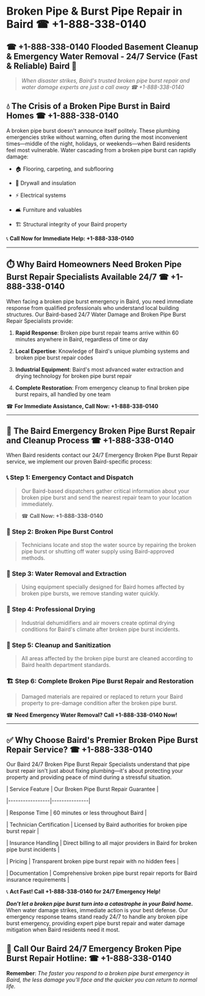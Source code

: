 # Broken Pipe & Burst Pipe Repair in Baird ☎ +1-888-338-0140  
## ☎ +1-888-338-0140 Flooded Basement Cleanup & Emergency Water Removal - 24/7 Service (Fast & Reliable) Baird 🚨  

> *When disaster strikes, Baird's trusted broken pipe burst repair and water damage experts are just a call away ☎ +1-888-338-0140*  

## 💧 The Crisis of a Broken Pipe Burst in Baird Homes ☎ +1-888-338-0140  

A broken pipe burst doesn't announce itself politely. These plumbing emergencies strike without warning, often during the most inconvenient times—middle of the night, holidays, or weekends—when Baird residents feel most vulnerable. Water cascading from a broken pipe burst can rapidly damage:  

* 🏠 Flooring, carpeting, and subflooring  
* 🧱 Drywall and insulation  
* ⚡ Electrical systems  
* 🛋️ Furniture and valuables  
* 🏗️ Structural integrity of your Baird property  

📞 **Call Now for Immediate Help: +1-888-338-0140**  

---  

## ⏱️ Why Baird Homeowners Need Broken Pipe Burst Repair Specialists Available 24/7 ☎ +1-888-338-0140  

When facing a broken pipe burst emergency in Baird, you need immediate response from qualified professionals who understand local building structures. Our Baird-based 24/7 Water Damage and Broken Pipe Burst Repair Specialists provide:  

1. **Rapid Response**: Broken pipe burst repair teams arrive within 60 minutes anywhere in Baird, regardless of time or day  
2. **Local Expertise**: Knowledge of Baird's unique plumbing systems and broken pipe burst repair codes  
3. **Industrial Equipment**: Baird's most advanced water extraction and drying technology for broken pipe burst repair  
4. **Complete Restoration**: From emergency cleanup to final broken pipe burst repairs, all handled by one team  

☎ **For Immediate Assistance, Call Now: +1-888-338-0140**  

---  

## 🔧 The Baird Emergency Broken Pipe Burst Repair and Cleanup Process ☎ +1-888-338-0140  

When Baird residents contact our 24/7 Emergency Broken Pipe Burst Repair service, we implement our proven Baird-specific process:  

### 📞 Step 1: Emergency Contact and Dispatch  
> Our Baird-based dispatchers gather critical information about your broken pipe burst and send the nearest repair team to your location immediately.  
> ☎ **Call Now: +1-888-338-0140**  

### 🚿 Step 2: Broken Pipe Burst Control  
> Technicians locate and stop the water source by repairing the broken pipe burst or shutting off water supply using Baird-approved methods.  

### 🌊 Step 3: Water Removal and Extraction  
> Using equipment specially designed for Baird homes affected by broken pipe bursts, we remove standing water quickly.  

### 💨 Step 4: Professional Drying  
> Industrial dehumidifiers and air movers create optimal drying conditions for Baird's climate after broken pipe burst incidents.  

### 🧼 Step 5: Cleanup and Sanitization  
> All areas affected by the broken pipe burst are cleaned according to Baird health department standards.  

### 🏗️ Step 6: Complete Broken Pipe Burst Repair and Restoration  
> Damaged materials are repaired or replaced to return your Baird property to pre-damage condition after the broken pipe burst.  

☎ **Need Emergency Water Removal? Call +1-888-338-0140 Now!**  

---  

## ✅ Why Choose Baird's Premier Broken Pipe Burst Repair Service? ☎ +1-888-338-0140  

Our Baird 24/7 Broken Pipe Burst Repair Specialists understand that pipe burst repair isn't just about fixing plumbing—it's about protecting your property and providing peace of mind during a stressful situation.  

| Service Feature | Our Broken Pipe Burst Repair Guarantee |  
|-----------------|---------------|  
| Response Time | 60 minutes or less throughout Baird |  
| Technician Certification | Licensed by Baird authorities for broken pipe burst repair |  
| Insurance Handling | Direct billing to all major providers in Baird for broken pipe burst incidents |  
| Pricing | Transparent broken pipe burst repair with no hidden fees |  
| Documentation | Comprehensive broken pipe burst repair reports for Baird insurance requirements |  

📞 **Act Fast! Call +1-888-338-0140 for 24/7 Emergency Help!**  

***Don't let a broken pipe burst turn into a catastrophe in your Baird home.*** When water damage strikes, immediate action is your best defense. Our emergency response teams stand ready 24/7 to handle any broken pipe burst emergency, providing expert pipe burst repair and water damage mitigation when Baird residents need it most.  

## 📱 Call Our Baird 24/7 Emergency Broken Pipe Burst Repair Hotline: ☎ +1-888-338-0140  

**Remember**: *The faster you respond to a broken pipe burst emergency in Baird, the less damage you'll face and the quicker you can return to normal life.*